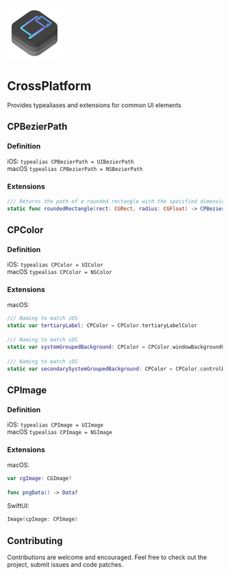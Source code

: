 <img src="../Documentation/KitIconCrossPlatformScaled.png" alt="CrossPlatform Icon" width="128px">

# CrossPlatform

Provides typealiases and extensions for common UI elements

## CPBezierPath

### Definition
iOS: `typealias CPBezierPath = UIBezierPath`  
macOS `typealias CPBezierPath = NSBezierPath`

### Extensions

```swift
/// Returns the path of a rounded rectangle with the specified dimensions and corner radius.
static func roundedRectangle(rect: CGRect, radius: CGFloat) -> CPBezierPath
```

## CPColor

### Definition
iOS: `typealias CPColor = UIColor`  
macOS `typealias CPColor = NSColor`

### Extensions

macOS:
```swift
/// Naming to match iOS
static var tertiaryLabel: CPColor = CPColor.tertiaryLabelColor

/// Naming to match iOS
static var systemGroupedBackground: CPColor = CPColor.windowBackgroundColor

/// Naming to match iOS
static var secondarySystemGroupedBackground: CPColor = CPColor.controlBackgroundColor
```

## CPImage

### Definition
iOS: `typealias CPImage = UIImage`  
macOS `typealias CPImage = NSImage`

### Extensions

macOS:
```swift
var cgImage: CGImage?

func pngData() -> Data?
```

SwiftUI:
```swift
Image(cpImage: CPImage)
```

## Contributing

Contributions are welcome and encouraged. Feel free to check out the project, submit issues and code patches.